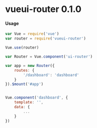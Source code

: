 
vueui-router 0.1.0
==================

#### Usage

```js
var Vue = require('vue')
var router = require('vueui-router')

Vue.use(router)

var Router = Vue.component('ui-router')

var app = new Router({
    routes: {
        '/dashboard': 'dashboard'
    }
}).$mount('#app')


Vue.component('dashboard', {
    template: '',
    data: {
        ...
    }
})

```